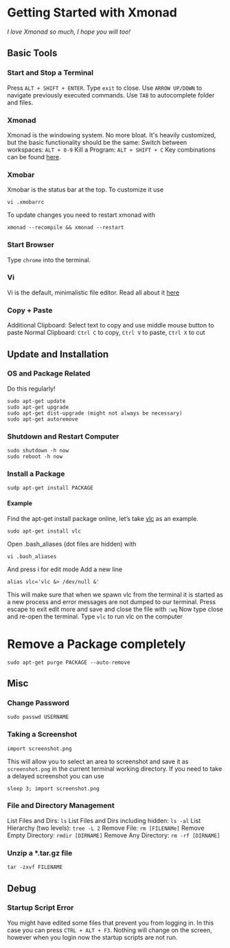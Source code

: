 # Getting Started with Xmonad
_I love Xmonad so much, I hope you will too!_

## Basic Tools

### Start and Stop a Terminal
Press `ALT + SHIFT + ENTER`.
Type `exit` to close.
Use `ARROW UP/DOWN` to navigate previously executed commands.
Use `TAB` to autocomplete folder and files.

### Xmonad
Xmonad is the windowing system. No more bloat. It's heavily customized, but the basic functionality should be the same:
Switch between workspaces: `ALT + 0-9`
Kill a Program: `ALT + SHIFT + C`
Key combinations can be found [here](https://wiki.haskell.org/wikiupload/b/b8/Xmbindings.png).

### Xmobar
Xmobar is the status bar at the top. To customize it use
```shell
vi .xmobarrc
```
To update changes you need to restart xmonad with
```shell
xmonad --recompile && xmonad --restart
```

### Start Browser
Type `chrome` into the terminal.

### Vi
Vi is the default, minimalistic file editor. Read all about it [here](https://www.washington.edu/computing/unix/vi.html)

### Copy + Paste
Additional Clipboard: Select text to copy and use middle mouse button to paste
Normal Clipboard: `Ctrl C` to copy, `Ctrl V` to paste, `Ctrl X` to cut

## Update and Installation

### OS and Package Related
Do this regularly!
```shell
sudo apt-get update
sudo apt-get upgrade
sudo apt-get dist-upgrade (might not always be necessary)
sudo apt-get autoremove
```

### Shutdown and Restart Computer
```shell
sudo shutdown -h now
sudo reboot -h now
```

### Install a Package
```shell
sudp apt-get install PACKAGE
```

#### Example
Find the apt-get install package online, let’s take [vlc](http://www.videolan.org/vlc/download-ubuntu.html) as an example.
```shell
sudo apt-get install vlc
```
Open .bash_aliases (dot files are hidden) with
```shell
vi .bash_aliases
```
And press i for edit mode
Add a new line
```shell
alias vlc='vlc &> /dev/null &'
```
This will make sure that when we spawn vlc from the terminal it is started as a new process and error messages are not dumped to our terminal.
Press escape to exit edit more and save and close the file with `:wq`
Now type close and re-open the terminal. Type `vlc` to run vlc on the computer

# Remove a Package completely
```shell
sudo apt-get purge PACKAGE --auto-remove
```

## Misc

### Change Password
```shell
sudo passwd USERNAME
```

### Taking a Screenshot
```shell
import screenshot.png
```
This will allow you to select an area to screenshot and save it as `screenshot.png` in the current terminal working directory.
If you need to take a delayed screenshot you can use 
```shell
sleep 3; import screenshot.png
```

### File and Directory Management
List Files and Dirs: `ls`
List Files and Dirs including hidden: `ls -al`
List Hierarchy (two levels): `tree -L 2`
Remove File: `rm [FILENAMe]`
Remove Empty Directory: `rmdir [DIRNAME]`
Remove Any Directory: `rm -rf [DIRNAME]`

### Unzip a *.tar.gz file
```shell
tar -zxvf FILENAME
```

## Debug

### Startup Script Error
You might have edited some files that prevent you from logging in. In this case you can press `CTRL + ALT + F3`. Nothing will change on the screen, however when you login now the startup scripts are not run.
